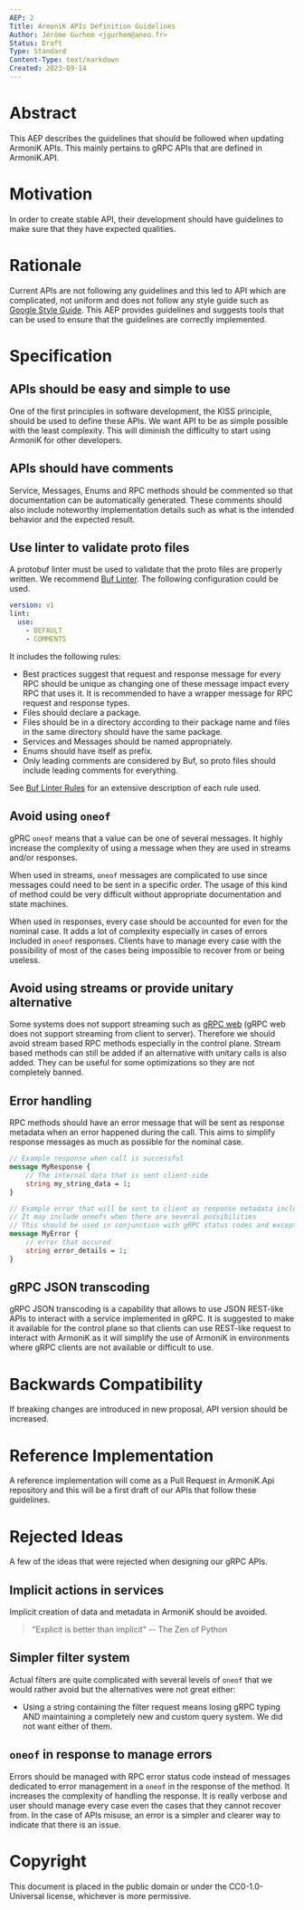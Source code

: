 ```yaml
---
AEP: 2
Title: ArmoniK APIs Definition Guidelines
Author: Jérôme Gurhem <jgurhem@aneo.fr>
Status: Draft
Type: Standard
Content-Type: text/markdown
Created: 2023-09-14
---
```



# Abstract

This AEP describes the guidelines that should be followed when updating ArmoniK APIs.
This mainly pertains to gRPC APIs that are defined in ArmoniK.API.

# Motivation

In order to create stable API, their development should have guidelines to make sure that they have expected qualities.

# Rationale

Current APIs are not following any guidelines and this led to API which are complicated, not uniform and does not follow any style guide such as [Google Style Guide](https://protobuf.dev/programming-guides/style/).
This AEP provides guidelines and suggests tools that can be used to ensure that the guidelines are correctly implemented.

# Specification

## APIs should be easy and simple to use

One of the first principles in software development, the KISS principle, should be used to define these APIs. We want API to be as simple possible with the least complexity. This will diminish the difficulty to start using ArmoniK for other developers.

## APIs should have comments

Service, Messages, Enums and RPC methods should be commented so that documentation can be automatically generated.
These comments should also include noteworthy implementation details such as what is the intended behavior and the expected result.

## Use linter to validate proto files

A protobuf linter must be used to validate that the proto files are properly written. We recommend  [Buf Linter](https://buf.build/docs/lint/overview).
The following configuration could be used.

```yaml
version: v1
lint:
  use:
    - DEFAULT
    - COMMENTS
```

It includes the following rules:

- Best practices suggest that request and response message for every RPC should be unique as changing one of these message impact every RPC that uses it.
It is recommended to have a wrapper message for RPC request and response types.
- Files should declare a package.
- Files should be in a directory according to their package name and files in the same directory should have the same package.
- Services and Messages should be named appropriately.
- Enums should have itself as prefix.
- Only leading comments are considered by Buf, so proto files should include leading comments for everything.

See [Buf Linter Rules](https://buf.build/docs/lint/rules) for an extensive description of each rule used.

## Avoid using `oneof`

gPRC `oneof` means that a value can be one of several messages.
It highly increase the complexity of using a message when they are used in streams and/or responses.

When used in streams, `oneof` messages are complicated to use since messages could need to be sent in a specific order.
The usage of this kind of method could be very difficult without appropriate documentation and state machines.

When used in responses, every case should be accounted for even for the nominal case.
It adds a lot of complexity especially in cases of errors included in `oneof` responses.
Clients have to manage every case with the possibility of most of the cases being impossible to recover from or being useless.

## Avoid using streams or provide unitary alternative

Some systems does not support streaming such as [gRPC web](https://github.com/grpc/grpc-web) (gRPC web does not support streaming from client to server).
Therefore we should avoid stream based RPC methods especially in the control plane.
Stream based methods can still be added if an alternative with unitary calls is also added.
They can be useful for some optimizations so they are not completely banned.

## Error handling

RPC methods should have an error message that will be sent as response metadata when an error happened during the call.
This aims to simplify response messages as much as possible for the nominal case.

```proto
// Example response when call is successful
message MyResponse {
    // The internal data that is sent client-side
    string my_string_data = 1;
}

// Example error that will be sent to client as response metadata included in the rpc error
// It may include oneofs when there are several possibilities
// This should be used in conjunction with gRPC status codes and exceptions
message MyError {
    // error that occured
    string error_details = 1;
}
```

## gRPC JSON transcoding

gRPC JSON transcoding is a capability that allows to use JSON REST-like APIs to interact with a service implemented in gRPC.
It is suggested to make it available for the control plane so that clients can use REST-like request to interact with ArmoniK as it will simplify the use of ArmoniK in environments where gRPC clients are not available or difficult to use.

# Backwards Compatibility

If breaking changes are introduced in new proposal, API version should be increased.

# Reference Implementation

<!-- @case-police-ignore Api -->
A reference implementation will come as a Pull Request in ArmoniK.Api repository and this will be a first draft of our APIs that follow these guidelines.

# Rejected Ideas

A few of the ideas that were rejected when designing our gRPC APIs.

## Implicit actions in services

Implicit creation of data and metadata in ArmoniK should be avoided.

> "Explicit is better than implicit" -- The Zen of Python

## Simpler filter system

Actual filters are quite complicated with several levels of `oneof` that we would rather avoid but the alternatives were not great either:

- Using a string containing the filter request means losing gRPC typing AND maintaining a completely new and custom query system.
We did not want either of them.

## `oneof` in response to manage errors

Errors should be managed with RPC error status code instead of messages dedicated to error management in a `oneof` in the response of the method.
It increases the complexity of handling the response.
It is really verbose and user should manage every case even the cases that they cannot recover from.
In the case of APIs misuse, an error is a simpler and clearer way to indicate that there is an issue.

# Copyright

This document is placed in the public domain or under the CC0-1.0-Universal license, whichever is more permissive.
